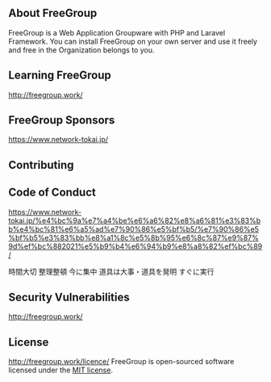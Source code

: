 ## About FreeGroup

FreeGroup is a Web Application Groupware with PHP and Laravel Framework.
You can install FreeGroup on your own server and use it freely and free in the Organization belongs to you.

## Learning FreeGroup

http://freegroup.work/

## FreeGroup Sponsors

https://www.network-tokai.jp/

## Contributing

## Code of Conduct

https://www.network-tokai.jp/%e4%bc%9a%e7%a4%be%e6%a6%82%e8%a6%81%e3%83%bb%e4%bc%81%e6%a5%ad%e7%90%86%e5%bf%b5/%e7%90%86%e5%bf%b5%e3%83%bb%e8%a1%8c%e5%8b%95%e6%8c%87%e9%87%9d%ef%bc%882021%e5%b9%b4%e6%94%b9%e8%a8%82%ef%bc%89/

時間大切
整理整頓
今に集中
道具は大事・道具を発明
すぐに実行

## Security Vulnerabilities

http://freegroup.work/

## License

http://freegroup.work/licence/
FreeGroup is open-sourced software licensed under the [MIT license](https://opensource.org/licenses/MIT).

